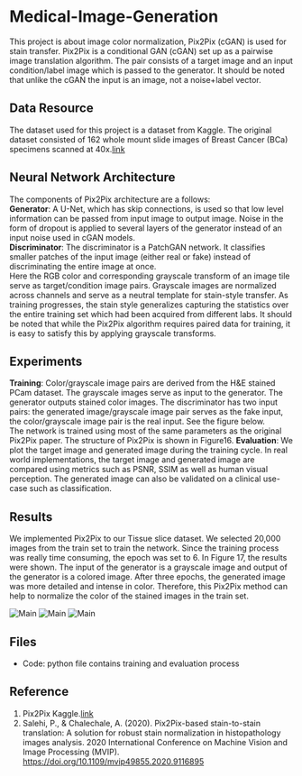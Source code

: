 # Medical-Image-Generation

This project is about image color normalization, Pix2Pix (cGAN) is used	for stain transfer. Pix2Pix is a conditional GAN (cGAN) set up as a pairwise image translation algorithm. The pair consists of a target image and an input condition/label image which is passed to the generator. It should be noted that unlike the cGAN the input is an image, not a noise+label vector. 

##  Data Resource
The dataset used for this project is a dataset from Kaggle. The original dataset consisted of 162 whole mount slide images of Breast Cancer (BCa) specimens scanned at 40x.[link](https://www.kaggle.com/datasets/paultimothymooney/breast-histopathology-images)

## Neural Network Architecture 
The components of Pix2Pix architecture are a follows: <br>
**Generator**: A U-Net, which has skip connections, is used so that low level information can be passed from input image to output image. Noise in the form of dropout is applied to several layers of the generator instead of an input noise used in cGAN models.	<br>
**Discriminator**: The discriminator is a PatchGAN network. It classifies smaller patches of the input image (either real or fake) instead of discriminating the entire image at once.<br>
Here the RGB color and corresponding grayscale transform of an image tile serve as target/condition image pairs. Grayscale images are normalized across channels and serve as a neutral template for stain-style transfer. As training progresses, the stain style generalizes capturing the statistics over the entire training set which had been acquired from different labs. It should be noted that while the Pix2Pix algorithm requires paired data for training, it is easy to satisfy this by applying grayscale transforms. 

## Experiments
**Training**: Color/grayscale image pairs are derived from the H&E stained PCam dataset. The grayscale images serve as input to the generator. The generator outputs stained color images. The discriminator has two input pairs: the generated image/grayscale image pair serves as the fake input, the color/grayscale image pair is the real input. See the figure below.<br>
The network is trained using most of the same parameters as the original Pix2Pix paper. The structure of Pix2Pix is shown in Figure16. 
**Evaluation**: We plot the target image and generated image during the training cycle. In real world implementations, the target image and generated image are compared using metrics such as PSNR, SSIM as well as human visual perception. The generated image can also be validated on a clinical use-case such as classification.<br>

## Results
We implemented Pix2Pix to our Tissue slice dataset. We selected 20,000 images from the train set to train the network. Since the training process was really time consuming, the epoch was set to 6. In Figure 17,  the results were shown. The input of the generator is a grayscale image and output of the generator is a colored image. After three epochs, the generated image was more detailed and intense in color.  Therefore, this Pix2Pix method can help to normalize the color of the stained images in the train set. <br>

![Main](https://media.giphy.com/media/wKoPDy4mp8Lr6IJ9ce/giphy.gif)
![Main](https://media.giphy.com/media/wKoPDy4mp8Lr6IJ9ce/giphy.gif)
![Main](https://media.giphy.com/media/wKoPDy4mp8Lr6IJ9ce/giphy.gif)

## Files
- Code: python file contains training and evaluation process
 
## Reference 
1. Pix2Pix Kaggle.[link](https://www.kaggle.com/code/shir0mani/stain-transfer-w-pix2pix-pytorch-lightning)
2. Salehi, P., & Chalechale, A. (2020). Pix2Pix-based stain-to-stain translation: A solution for robust stain normalization in histopathology images analysis. 2020 International Conference on Machine Vision and Image Processing (MVIP). https://doi.org/10.1109/mvip49855.2020.9116895

